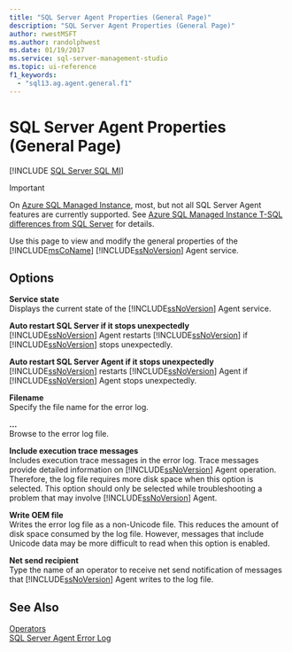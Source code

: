 ```yaml
---
title: "SQL Server Agent Properties (General Page)"
description: "SQL Server Agent Properties (General Page)"
author: rwestMSFT
ms.author: randolphwest
ms.date: 01/19/2017
ms.service: sql-server-management-studio
ms.topic: ui-reference
f1_keywords:
  - "sql13.ag.agent.general.f1"
---
```

# SQL Server Agent Properties (General Page)
[!INCLUDE [SQL Server SQL MI](../includes/applies-to-version/sql-asdbmi.md)]

> [!IMPORTANT]  
> On [Azure SQL Managed Instance](/azure/sql-database/sql-database-managed-instance), most, but not all SQL Server Agent features are currently supported. See [Azure SQL Managed Instance T-SQL differences from SQL Server](/azure/sql-database/sql-database-managed-instance-transact-sql-information#sql-server-agent) for details.

Use this page to view and modify the general properties of the [!INCLUDE[msCoName](../includes/msconame-md.md)] [!INCLUDE[ssNoVersion](../includes/ssnoversion-md.md)] Agent service.  
  
## Options  
**Service state**  
Displays the current state of the [!INCLUDE[ssNoVersion](../includes/ssnoversion-md.md)] Agent service.  
  
**Auto restart SQL Server if it stops unexpectedly**  
[!INCLUDE[ssNoVersion](../includes/ssnoversion-md.md)] Agent restarts [!INCLUDE[ssNoVersion](../includes/ssnoversion-md.md)] if [!INCLUDE[ssNoVersion](../includes/ssnoversion-md.md)] stops unexpectedly.  
  
**Auto restart SQL Server Agent if it stops unexpectedly**  
[!INCLUDE[ssNoVersion](../includes/ssnoversion-md.md)] restarts [!INCLUDE[ssNoVersion](../includes/ssnoversion-md.md)] Agent if [!INCLUDE[ssNoVersion](../includes/ssnoversion-md.md)] Agent stops unexpectedly.  
  
**Filename**  
Specify the file name for the error log.  
  
**...**  
Browse to the error log file.  
  
**Include execution trace messages**  
Includes execution trace messages in the error log. Trace messages provide detailed information on [!INCLUDE[ssNoVersion](../includes/ssnoversion-md.md)] Agent operation. Therefore, the log file requires more disk space when this option is selected. This option should only be selected while troubleshooting a problem that may involve [!INCLUDE[ssNoVersion](../includes/ssnoversion-md.md)] Agent.  
  
**Write OEM file**  
Writes the error log file as a non-Unicode file. This reduces the amount of disk space consumed by the log file. However, messages that include Unicode data may be more difficult to read when this option is enabled.  
  
**Net send recipient**  
Type the name of an operator to receive net send notification of messages that [!INCLUDE[ssNoVersion](../includes/ssnoversion-md.md)] Agent writes to the log file.  
  
## See Also  
[Operators](operators.md)  
[SQL Server Agent Error Log](sql-server-agent-error-log.md)  
